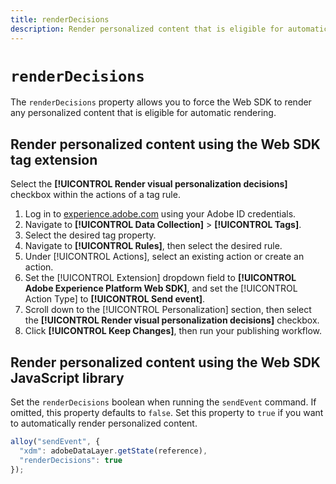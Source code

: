 ```yaml
---
title: renderDecisions
description: Render personalized content that is eligible for automatic rendering.
---
```

# `renderDecisions`

The `renderDecisions` property allows you to force the Web SDK to render any personalized content that is eligible for automatic rendering.

## Render personalized content using the Web SDK tag extension

Select the **[!UICONTROL Render visual personalization decisions]** checkbox within the actions of a tag rule.

1. Log in to [experience.adobe.com](https://experience.adobe.com) using your Adobe ID credentials.
1. Navigate to **[!UICONTROL Data Collection]** > **[!UICONTROL Tags]**.
1. Select the desired tag property.
1. Navigate to **[!UICONTROL Rules]**, then select the desired rule.
1. Under [!UICONTROL Actions], select an existing action or create an action.
1. Set the [!UICONTROL Extension] dropdown field to **[!UICONTROL Adobe Experience Platform Web SDK]**, and set the [!UICONTROL Action Type] to **[!UICONTROL Send event]**.
1. Scroll down to the [!UICONTROL Personalization] section, then select the **[!UICONTROL Render visual personalization decisions]** checkbox.
1. Click **[!UICONTROL Keep Changes]**, then run your publishing workflow.

## Render personalized content using the Web SDK JavaScript library

Set the `renderDecisions` boolean when running the `sendEvent` command. If omitted, this property defaults to `false`. Set this property to `true` if you want to automatically render personalized content.

```js
alloy("sendEvent", {
  "xdm": adobeDataLayer.getState(reference),
  "renderDecisions": true
});
```
